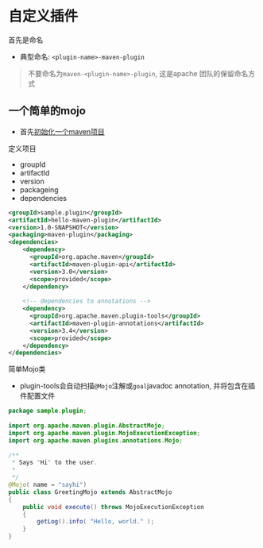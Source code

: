# 自定义插件

首先是命名

- 典型命名: `<plugin-name>-maven-plugin`

> 不要命名为`maven-<plugin-name>-plugin`, 这是apache 团队的保留命名方式

## 一个简单的mojo

- 首先[初始化一个maven项目](Maven_Using.md#创建一个项目)

定义项目

- groupId
- artifactId
- version
- packageing
- dependencies

```xml
<groupId>sample.plugin</groupId>
<artifactId>hello-maven-plugin</artifactId>
<version>1.0-SNAPSHOT</version>
<packaging>maven-plugin</packaging>
<dependencies>
    <dependency>
      <groupId>org.apache.maven</groupId>
      <artifactId>maven-plugin-api</artifactId>
      <version>3.0</version>
      <scope>provided</scope>
    </dependency>
 
    <!-- dependencies to annotations -->
    <dependency>
      <groupId>org.apache.maven.plugin-tools</groupId>
      <artifactId>maven-plugin-annotations</artifactId>
      <version>3.4</version>
      <scope>provided</scope>
    </dependency>
</dependencies>
```

简单Mojo类

- plugin-tools会自动扫描`@Mojo`注解或`goal`javadoc annotation, 并将包含在插件配置文件

```java
package sample.plugin;
 
import org.apache.maven.plugin.AbstractMojo;
import org.apache.maven.plugin.MojoExecutionException;
import org.apache.maven.plugins.annotations.Mojo;
 
/**
 * Says "Hi" to the user.
 *
 */
@Mojo( name = "sayhi")
public class GreetingMojo extends AbstractMojo
{
    public void execute() throws MojoExecutionException
    {
        getLog().info( "Hello, world." );
    }
}
```